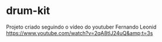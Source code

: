 # drum-kit
Projeto criado seguindo o vídeo do youtuber Fernando Leonid https://www.youtube.com/watch?v=2qA8tlJ24uQ&amp;t=3s
